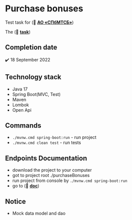 # Purchase bonuses
Test task for (:link: [**АО «СПбМТСБ»**](https://spimex.com/)) 

The (:link: [**task**](https://github.com/drovocek/purchaseBonuses/blob/master/task.pdf))

## Completion date
:heavy_check_mark: 18 September 2022

## Technology stack
- Java 17
- Spring Boot(MVC, Test)
- Maven
- Lombok
- Open Api

## Commands
- `./mvnw.cmd spring-boot:run` - run project
- `./mvnw.cmd clean test` - run tests

## Endpoints Documentation
- download the project to your computer
- got to project root ./purchaseBonuses
- run project from console by `./mvnw.cmd spring-boot:run`
- go to (:link: [**doc**](http://localhost:8080/api/doc.html))

## Notice
- Mock data model and dao

